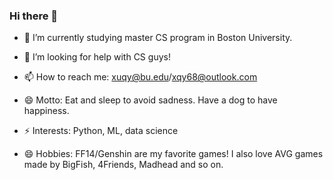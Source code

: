 ### Hi there 👋

- 🔭 I’m currently studying master CS program in Boston University.  

- 🤔 I’m looking for help with CS guys!  

- 📫 How to reach me: xuqy@bu.edu/xqy68@outlook.com  

- 😄 Motto: Eat and sleep to avoid sadness. Have a dog to have happiness.

- ⚡ Interests: Python, ML, data science

- 😄 Hobbies: FF14/Genshin are my favorite games! I also love AVG games made by BigFish, 4Friends, Madhead and so on.
